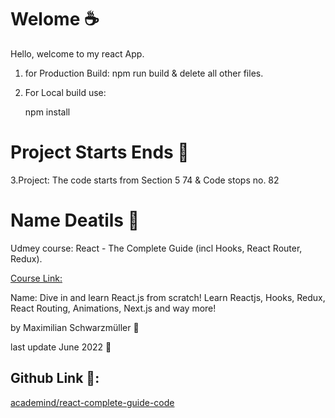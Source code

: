 # Welome :coffee:

Hello, welcome to my react App.

1. for Production Build:
    npm run build & delete all other files.

2. For Local build use:

     npm install

# Project Starts Ends :fork_and_knife:

3.Project:
The code starts from Section 5 74 & Code stops no. 82
    

# Name Deatils :fork_and_knife:
Udmey course: React - The Complete Guide (incl Hooks, React Router, Redux).

[Course Link:](udemy.com/course/react-the-complete-guide-incl-redux)

Name: Dive in and learn React.js from scratch! Learn Reactjs, Hooks, Redux, React Routing, Animations, Next.js and way more!

by Maximilian Schwarzmüller :man:
    
last update June 2022 :date: 


## Github Link :fork_and_knife::

[academind/react-complete-guide-code](https://github.com/academind/react-complete-guide-code)